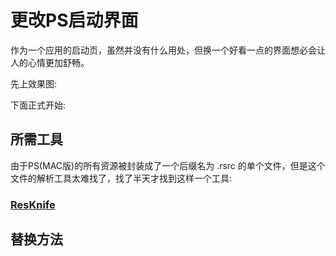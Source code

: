 # 更改PS启动界面

作为一个应用的启动页，虽然并没有什么用处，但换一个好看一点的界面想必会让人的心情更加舒畅。

先上效果图:

下面正式开始:

## 所需工具

由于PS(MAC版)的所有资源被封装成了一个后缀名为 .rsrc 的单个文件，但是这个文件的解析工具太难找了，找了半天才找到这样一个工具:

### [ResKnife](https://github.com/slobo/ResKnife)

## 替换方法
